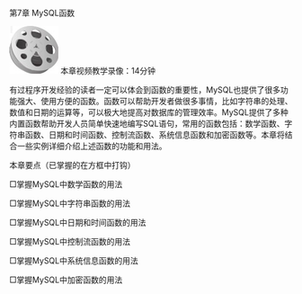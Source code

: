 ### 
  第7章 MySQL函数


<img class="my_markdown" class="h-pic" src="../images/Figure-0180-161.jpg" style="width:87px;  height: 85px; "/> 本章视频教学录像：14分钟

有过程序开发经验的读者一定可以体会到函数的重要性，MySQL也提供了很多功能强大、使用方便的函数。函数可以帮助开发者做很多事情，比如字符串的处理、数值和日期的运算等，可以极大地提高对数据库的管理效率。MySQL提供了多种内置函数帮助开发人员简单快速地编写SQL语句，常用的函数包括：数学函数、字符串函数、日期和时间函数、控制流函数、系统信息函数和加密函数等。本章将结合一些实例详细介绍上述函数的功能和用法。

本章要点（已掌握的在方框中打钩）

□掌握MySQL中数学函数的用法

□掌握MySQL中字符串函数的用法

□掌握MySQL中日期和时间函数的用法

□掌握MySQL中控制流函数的用法

□掌握MySQL中系统信息函数的用法

□掌握MySQL中加密函数的用法

